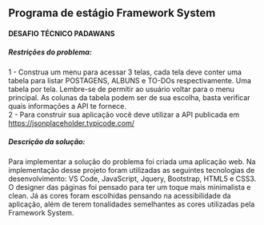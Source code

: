  <h2>Programa de estágio Framework System</h2>
                    <h4>DESAFIO TÉCNICO PADAWANS</h2>
                        <h5>Restrições do problema:</h5>
                        <p>
                            1 - Construa um menu para acessar 3 telas, cada tela deve conter uma tabela para listar POSTAGENS, ALBUNS e 
                            TO-DOs respectivamente. Uma tabela por tela. Lembre-se de permitir ao usuário voltar para o menu principal.
                             As colunas da tabela podem ser de sua escolha, basta verificar quais informações a API te fornece.<br>
                            2 - Para construir sua aplicação você deve utilizar a API publicada em <a href="https://jsonplaceholder.typicode.com/">https://jsonplaceholder.typicode.com/</a>
                        </p>
                        <h5>Descrição da solução:</h5>
                        <p>
                            Para implementar a solução do problema foi criada uma aplicação web. Na implementação desse projeto foram utilizadas as seguintes
                            tecnologias de desenvolvimento: VS Code, JavaScript, Jquery, Bootstrap, HTML5 e CSS3. <br>O designer das páginas foi pensado para ter um toque mais
                            minimalista e clean. Já as cores foram escolhidas pensando na acessibilidade da aplicação, além de terem tonalidades semelhantes as cores
                            utilizadas pela  Framework System.                            
 </p>
